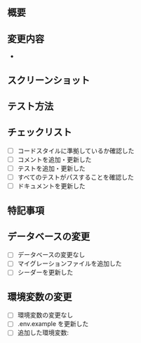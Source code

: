 ## 概要
<!-- このPRの概要を記述してください。1.どのようなことを実現(どのような問題を解決)するために(顧客への価値は何か) 2.何を実装したのか を説明してください。(簡潔でよいです)（Goalを握る目的） -->

## 変更内容
<!-- 変更内容の詳細を箇条書きで記述してください（レビュワーのメンタルモデルを形成し、レビュー負荷を下げる目的） -->

-

## スクリーンショット
<!-- (UIの変更があればMUST)変更に関連するスクリーンショットがあれば追加してください（レビュアーのメンタルモデルを形成し、レビュー負荷を下げる目的） -->

## テスト方法
<!-- レビュアーがこの PR をテストする方法を説明してください -->


## チェックリスト
<!-- 該当する項目に [x] を入れてください -->

- [ ] コードスタイルに準拠しているか確認した
- [ ] コメントを追加・更新した
- [ ] テストを追加・更新した
- [ ] すべてのテストがパスすることを確認した
- [ ] ドキュメントを更新した

## 特記事項
<!-- レビュアーに伝えたい追加情報や懸念事項があれば記述してください -->

## データベースの変更
<!-- データベースの変更がある場合は、マイグレーションファイルを追加しているか確認してください -->

- [ ] データベースの変更なし
- [ ] マイグレーションファイルを追加した
- [ ] シーダーを更新した

## 環境変数の変更
<!-- 環境変数の追加/変更がある場合は記述してください -->

- [ ] 環境変数の変更なし
- [ ] .env.example を更新した
- [ ] 追加した環境変数:
